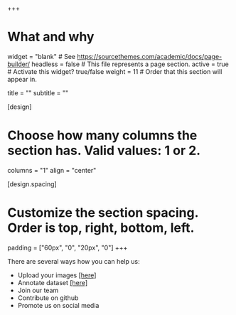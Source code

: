 +++
# What and why
widget = "blank"  # See https://sourcethemes.com/academic/docs/page-builder/
headless = false  # This file represents a page section.
active = true  # Activate this widget? true/false
weight = 11  # Order that this section will appear in.

title = ""
subtitle = ""

[design]
  # Choose how many columns the section has. Valid values: 1 or 2.
  columns = "1"
  align = "center"
  
[design.spacing]
  # Customize the section spacing. Order is top, right, bottom, left.
  padding = ["60px", "0", "20px", "0"]
+++


There are several ways how you can help us:

* Upload your images [[here]](http://tacodataset.org/upload)
* Annotate dataset [[here]](http://tacodataset.org/annotate)
* Join our team
* Contribute on github
* Promote us on social media
      


